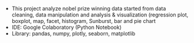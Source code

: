 <ul>
  <li>This project analyze nobel prize winning data started from data cleaning, data manipulation and analysis & visualization (regression plot, boxplot, map, facet, histogram, Sunburst, bar and pie chart</li>
  <li>IDE: Google Colaboratory (Python Notebook)</li>
  <li>Library: pandas, numpy, plotly, seaborn, matplotlib</li>
</ul>
